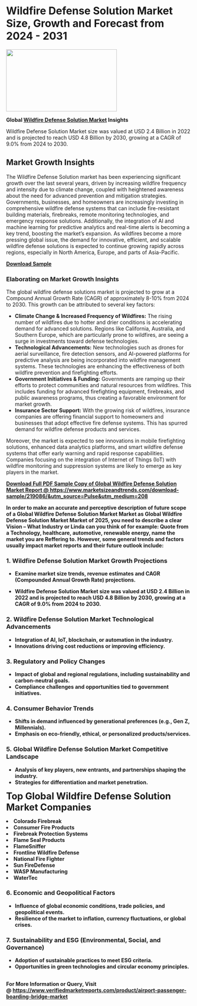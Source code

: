 <H1>Wildfire Defense Solution Market Size, Growth and Forecast from 2024 - 2031</H1><img class="aligncenter size-medium wp-image-584254" src="https://thirdeyenews.in/wp-content/uploads/2024/09/Global-Market-Research-300x168.jpeg" alt="" width="300" height="168" /><p><strong>Global&nbsp;<a href="https://www.marketsizeandtrends.com/download-sample/219086/&amp;utm_source=Pulse&amp;utm_medium=208">Wildfire Defense Solution Market</a> Insights</strong></p><p>Wildfire Defense Solution Market size was valued at USD 2.4 Billion in 2022 and is projected to reach USD 4.8 Billion by 2030, growing at a CAGR of 9.0% from 2024 to 2030.</p><p><h2>Market Growth Insights</h2> <p>The Wildfire Defense Solution market has been experiencing significant growth over the last several years, driven by increasing wildfire frequency and intensity due to climate change, coupled with heightened awareness about the need for advanced prevention and mitigation strategies. Governments, businesses, and homeowners are increasingly investing in comprehensive wildfire defense systems that can include fire-resistant building materials, firebreaks, remote monitoring technologies, and emergency response solutions. Additionally, the integration of AI and machine learning for predictive analytics and real-time alerts is becoming a key trend, boosting the market’s expansion. As wildfires become a more pressing global issue, the demand for innovative, efficient, and scalable wildfire defense solutions is expected to continue growing rapidly across regions, especially in North America, Europe, and parts of Asia-Pacific.</p> <p><strong><a href="#">Download Sample</a></strong></p> <h3>Elaborating on Market Growth Insights</h3> <p>The global wildfire defense solutions market is projected to grow at a Compound Annual Growth Rate (CAGR) of approximately 8-10% from 2024 to 2030. This growth can be attributed to several key factors:</p> <ul> <li><strong>Climate Change & Increased Frequency of Wildfires:</strong> The rising number of wildfires due to hotter and drier conditions is accelerating demand for advanced solutions. Regions like California, Australia, and Southern Europe, which are particularly prone to wildfires, are seeing a surge in investments toward defense technologies.</li> <li><strong>Technological Advancements:</strong> New technologies such as drones for aerial surveillance, fire detection sensors, and AI-powered platforms for predictive analysis are being incorporated into wildfire management systems. These technologies are enhancing the effectiveness of both wildfire prevention and firefighting efforts.</li> <li><strong>Government Initiatives & Funding:</strong> Governments are ramping up their efforts to protect communities and natural resources from wildfires. This includes funding for advanced firefighting equipment, firebreaks, and public awareness programs, thus creating a favorable environment for market growth.</li> <li><strong>Insurance Sector Support:</strong> With the growing risk of wildfires, insurance companies are offering financial support to homeowners and businesses that adopt effective fire defense systems. This has spurred demand for wildfire defense products and services.</li> </ul> <p>Moreover, the market is expected to see innovations in mobile firefighting solutions, enhanced data analytics platforms, and smart wildfire defense systems that offer early warning and rapid response capabilities. Companies focusing on the integration of Internet of Things (IoT) with wildfire monitoring and suppression systems are likely to emerge as key players in the market.</p> <p><strong><a href="#"></p><p><span class=""><strong>Download Full PDF Sample Copy of Global Wildfire Defense Solution Market Report</strong> @ <a href="https://www.marketsizeandtrends.com/download-sample/219086/&amp;utm_source=Pulse&amp;utm_medium=208" target="_blank">https://www.marketsizeandtrends.com/download-sample/219086/&amp;utm_source=Pulse&amp;utm_medium=208</a></span></p><p>In order to make an accurate and perceptive description of future scope of a Global&nbsp;Wildfire Defense Solution Market Market as Global&nbsp;Wildfire Defense Solution Market Market of 2025, you need to describe a clear Vision &ndash; What Industry or Linda can you think of for example: Quote from a Technology, healthcare, automotive, renewable energy, name the market you are Reffering to. However, some general trends and factors usually impact market reports and their future outlook include:</p><h3>1.&nbsp;<strong>Wildfire Defense Solution Market Growth Projections</strong></h3><ul><li>Examine market size trends, revenue estimates and CAGR (Compounded Annual Growth Rate) projections.</li><li><p>Wildfire Defense Solution Market size was valued at USD 2.4 Billion in 2022 and is projected to reach USD 4.8 Billion by 2030, growing at a CAGR of 9.0% from 2024 to 2030.</p></li></ul><h3>2.&nbsp;<strong>Wildfire Defense Solution Market Technological Advancements</strong></h3><ul><li>Integration of AI, IoT, blockchain, or automation in the industry.</li><li>Innovations driving cost reductions or improving efficiency.</li></ul><h3>3.&nbsp;<strong>Regulatory and Policy Changes</strong></h3><ul><li>Impact of global and regional regulations, including sustainability and carbon-neutral goals.</li><li>Compliance challenges and opportunities tied to government initiatives.</li></ul><h3>4.&nbsp;<strong>Consumer Behavior Trends</strong></h3><ul><li>Shifts in demand influenced by generational preferences (e.g., Gen Z, Millennials).</li><li>Emphasis on eco-friendly, ethical, or personalized products/services.</li></ul><h3>5.&nbsp;<strong>Global Wildfire Defense Solution Market Competitive Landscape</strong></h3><ul><li>Analysis of key players, new entrants, and partnerships shaping the industry.</li><li>Strategies for differentiation and market penetration.</li></ul><p data-pm-slice="1 1 []"><span style="color: inherit; font-family: inherit; font-size: 25px;">Top Global Wildfire Defense Solution Market Companies</span></p><div class="" data-test-id=""><p><li>Colorado Firebreak</li><li> Consumer Fire Products</li><li> Firebreak Protection Systems</li><li> Flame Seal Products</li><li> FlameSniffer</li><li> Frontline Wildfire Defense</li><li> National Fire Fighter</li><li> Sun FireDefense</li><li> WASP Manufacturing</li><li> WaterTec</li></p></div><h3>6.&nbsp;<strong>Economic and Geopolitical Factors</strong></h3><ul><li>Influence of global economic conditions, trade policies, and geopolitical events.</li><li>Resilience of the market to inflation, currency fluctuations, or global crises.</li></ul><h3>7.&nbsp;<strong>Sustainability and ESG (Environmental, Social, and Governance)</strong></h3><ul><li>Adoption of sustainable practices to meet ESG criteria.</li><li>Opportunities in green technologies and circular economy principles.</li></ul><h2><strong style="font-size: 14px;">For More Information or Query, Visit @&nbsp;</strong><a style="background-color: #ffffff; font-size: 14px;" href="https://www.marketsizeandtrends.com/report/wildfire-defense-solution-market/" target="_blank">https://www.verifiedmarketreports.com/product/airport-passenger-boarding-bridge-market</a></h2>
